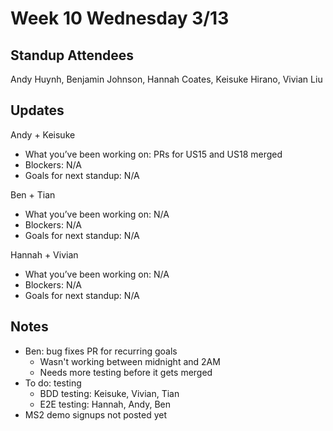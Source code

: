 # Week 10 Wednesday 3/13

## Standup Attendees
Andy Huynh, Benjamin Johnson, Hannah Coates, Keisuke Hirano, Vivian Liu

## Updates

Andy + Keisuke
- What you’ve been working on: PRs for US15 and US18 merged
- Blockers: N/A
- Goals for next standup: N/A

Ben + Tian
- What you’ve been working on: N/A
- Blockers: N/A
- Goals for next standup:  N/A

Hannah + Vivian
- What you’ve been working on: N/A
- Blockers: N/A
- Goals for next standup:  N/A

## Notes

- Ben: bug fixes PR for recurring goals
  - Wasn't working between midnight and 2AM
  - Needs more testing before it gets merged
- To do: testing
  - BDD testing: Keisuke, Vivian, Tian
  - E2E testing: Hannah, Andy, Ben
- MS2 demo signups not posted yet
